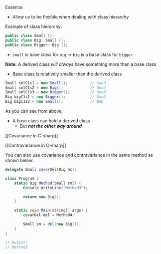 Essence
- Allow us to be flexible when dealing with class hierarchy

Example of class hierarchy:
```C#
public class Small {};
public class Big: Small {};
public class Bigger: Big {};
```
- `small` is base class for `big` -> `big` is a base class for `bigger`

**Note:** A derived class *will always* have something more than a base class
- Base class is relatively smaller than the derived class
```C#
Small smlC1s1 = new Small();          // Good
Small smlC1s2 = new Big();            // Good
Small smlC1s3 = new Bigger();         // Good
Big bigC1s1 = new Bigger();           // Good
Big bigC1s2 = new Small();            // BAD
```
As you can see from above,
- A base class can hold a derived class
	- But ***not the other way around***

[[Covariance in C-sharp]]

[[Contravariance in C-sharp]]

You can also use covariance and contravariance in the same method as shown below:
```c#
delegate Small covarDel(Big mc);

class Program {
	static Big Method(Small sml) {
		Console.WriteLine("Method3");

		return new Big();
	}

	static void Main(string[] args) {
		covarDel del = Method4;

		Small sm = del(new Big());
	}
}

// Output:
// Method3
```

